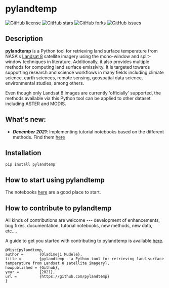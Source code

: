 # pylandtemp

[![GitHub license](https://img.shields.io/github/license/pylandtemp/pylandtemp)](https://github.com/pylandtemp/pylandtemp/blob/master/LICENSE)
[![GitHub stars](https://img.shields.io/github/stars/pylandtemp/pylandtemp)](https://github.com/pylandtemp/pylandtemp/stargazers)
[![GitHub forks](https://img.shields.io/github/forks/pylandtemp/pylandtemp)](https://github.com/pylandtemp/pylandtemp/network)
[![GitHub issues](https://img.shields.io/github/issues/pylandtemp/pylandtemp)](https://github.com/pylandtemp/pylandtemp/issues)

## Description

**pylandtemp** is a Python tool for retrieving land surface temperature from NASA's [Landsat 8](https://www.usgs.gov/core-science-systems/nli/landsat/landsat-8?qt-science_support_page_related_con=0#qt-science_support_page_related_con) satellite imagery using the mono-window and split-window techniques in literature.
Additionally, it also provides multiple methods for computing land surface emissivity. It is targeted towards supporting research and science workflows in many fields including climate science, earth sciences, remote sensing, geospatial data science, environmental studies, among others.

Even though only Landsat 8 images are currently 'officially' supported, the methods available via this Python tool can be applied to other dataset including ASTER and MODIS.


## What's new:
- ***December 2021***: Implementing tutorial notebooks based on the different methods. Find them [here](https://github.com/pylandtemp/pylandtemp/tree/master/tutorials)


## Installation

`pip install pylandtemp`



## How to start using pylandtemp
The notebooks [here](https://github.com/pylandtemp/pylandtemp/tree/master/tutorials) are a good place to start.



## How to contribute to pylandtemp

All kinds of contributions are welcome --- development of enhancements, bug fixes, documentation, tutorial notebooks, new methods, new data, etc.... 

A guide to get you started with contributing to pylandtemp is available [here]().

```
@Misc{pylandtemp,
author =       {Oladimeji Mudele},
title =        {pylandtemp - a Python tool for retrieving land surface temperature from Landsat 8 satellite imagery},
howpublished = {Github},
year =         {2021},
url =          {https://github.com/pylandtemp}
}
```


